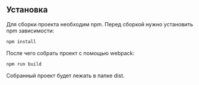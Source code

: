 ## Установка
Для сборки проекта необходим npm. Перед сборкой нужно установить npm зависимости:
```sh
npm install
```
После чего собрать проект с помощью webpack:
```sh
npm run build
```
Собранный проект будет лежать в папке dist.
